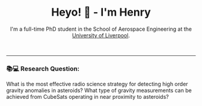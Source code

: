 <div align="center">
    <h1>Heyo! 👋 - <strong>I'm Henry</strong></h1>
    <p>I'm a full-time PhD student in the School of Aerospace Engineering at the <a href="https://www.liverpool.ac.uk/">University of Liverpool</a>.</p> 
</div>
<br>
<hr>

<div>
    <h3>📚💻 Research Question:</h3>
    <p>What is the most effective radio science strategy for detecting high order gravity anomalies in asteroids? What type of gravity measurements can be achieved from CubeSats operating in near proximity to asteroids?</p>
</div>

